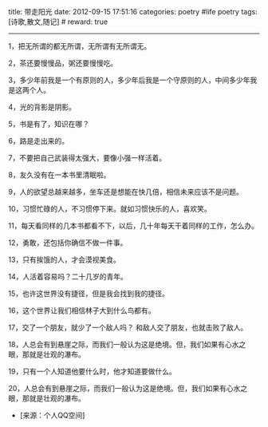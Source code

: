 title: 带走阳光
date: 2012-09-15 17:51:16
categories: poetry #life poetry
tags: [诗歌,散文,随记]  # <!--more-->
reward: true

---


1，把无所谓的都无所谓，无所谓有无所谓无。

2，茶还要慢慢品，粥还要慢慢吃。

3，多少年前我是一个有原则的人，多少年后我是一个守原则的人，中间多少年我是这两个人。

<!--more-->


4，光的背影是阴影。

5，书是有了，知识在哪？

6，路是走出来的。

7，不要把自己武装得太强大，要像小强一样活着。

8，友久没有在一本书里清眠啦。

9，人的欲望总越来越多，坐车还是想能在快几倍，相信未来应该不是问题。

10，习惯忙碌的人，不习惯停下来。就如习惯快乐的人，喜欢笑。

11，每天看同样的几本书都看不下，以后，几十年每天干着同样的工作，怎么办。

12，勇敢，还包括你确信不做一件事。

13，只有挨饿的人，才会漠视美食。

14，人活着容易吗？二十几岁的青年。

15，也许这世界没有捷径，但是我会找到我的捷径。

16，这个世界让我们相信林子大到什么鸟都有。

17，交了一个朋友，就少了一个敌人吗？   和敌人交了朋友，也就击败了敌人。

18，人总会有到悬崖之际，而我们一般认为这是绝境。但，我们如果有心水之眼，那就是壮观的瀑布。

19，只有一个人知道他要什么时，他才知道要做什么。

20，人总会有到悬崖之际，而我们一般认为这是绝境。但，我们如果有心水之眼，那就是壮观的瀑布。


- [来源：个人QQ空间]
